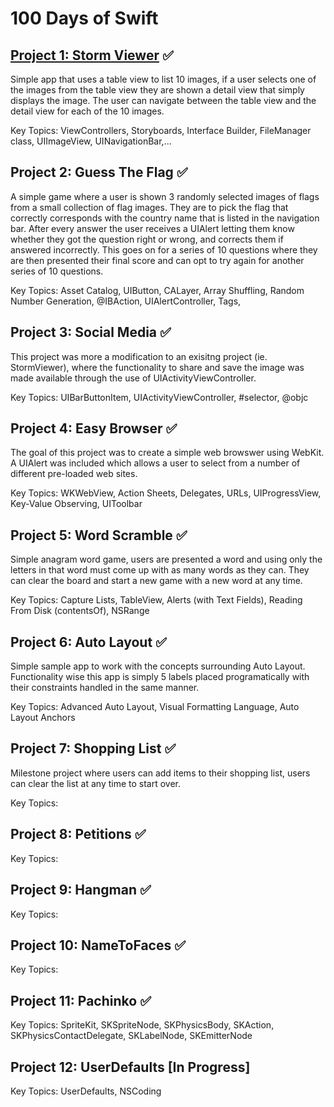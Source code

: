 # 100 Days of Swift

## [Project 1: Storm Viewer](https://github.com/tiannahenrylewis/100DaysOfSwift/tree/master/StormViewer) :white_check_mark:  
Simple app that uses a table view to list 10 images, if a user selects one of the images from the table view they are shown a detail view that simply displays the image. The user can navigate between the table view and the detail view for each of the 10 images.

Key Topics: ViewControllers, Storyboards, Interface Builder, FileManager class, UIImageView, UINavigationBar,...

## Project 2: Guess The Flag :white_check_mark:  
A simple game where a user is shown 3 randomly selected images of flags from a small collection of flag images. They are to pick the flag that correctly corresponds with the country name that is listed in the navigation bar. After every answer the user receives a UIAlert letting them know whether they got the question right or wrong, and corrects them if answered incorrectly. This goes on for a series of 10 questions where they are then presented their final score and can opt to try again for another series of 10 questions.

Key Topics: Asset Catalog, UIButton, CALayer, Array Shuffling, Random Number Generation, @IBAction, UIAlertController, Tags, 

## Project 3: Social Media :white_check_mark:  
This project was more a modification to an exisitng project (ie. StormViewer), where the functionality to share and save the image was made available through the use of UIActivityViewController.

Key Topics: UIBarButtonItem, UIActivityViewController, #selector, @objc

## Project 4: Easy Browser  :white_check_mark:  
The goal of this project was to create a simple web browswer using WebKit. A UIAlert was included which allows a user to select from a number of different pre-loaded web sites.

Key Topics: WKWebView, Action Sheets, Delegates, URLs, UIProgressView, Key-Value Observing, UIToolbar  

## Project 5: Word Scramble :white_check_mark:  
Simple anagram word game, users are presented a word and using only the letters in that word must come up with as many words as they can. They can clear the board and start a new game with a new word at any time.

Key Topics: Capture Lists, TableView, Alerts (with Text Fields), Reading From Disk (contentsOf), NSRange

## Project 6: Auto Layout :white_check_mark:  
Simple sample app to work with the concepts surrounding Auto Layout. Functionality wise this app is simply 5 labels placed programatically with their constraints handled in the same manner.  

Key Topics: Advanced Auto Layout, Visual Formatting Language, Auto Layout Anchors

## Project 7: Shopping List :white_check_mark:  
Milestone project where users can add items to their shopping list, users can clear the list at any time to start over.

Key Topics:  

## Project 8: Petitions :white_check_mark:  

Key Topics:  

## Project 9: Hangman :white_check_mark:  

Key Topics:  

## Project 10: NameToFaces :white_check_mark:  

Key Topics:  

## Project 11: Pachinko :white_check_mark:  

Key Topics: SpriteKit, SKSpriteNode, SKPhysicsBody, SKAction, SKPhysicsContactDelegate, SKLabelNode, SKEmitterNode  

## Project 12: UserDefaults [In Progress]  

Key Topics: UserDefaults, NSCoding

